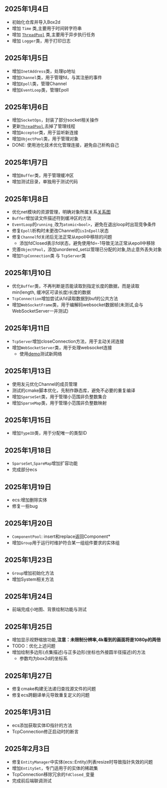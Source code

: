 ## 2025年1月4日
- 初始化仓库并导入Box2d
- 增加 `Time` 类,主要用于时间转字符串
- 增加 [`ThreadPool`](https://github.com/az7792/ThreadPool) 类,主要用于异步执行任务
- 增加 `Logger`类，用于打印日志

## 2025年1月5日
- 增加`InetAddress`类，处理ip地址
- 增加`Channel`类，用于管理fd，与其注册的事件
- 增加`Epoll`类，管理Channel
- 增加`EventLoop`类，管理Epoll

## 2025年1月6日
- 增加`SocketOps`，封装了部分socket相关操作
- 更新[`ThreadPool`](https://github.com/az7792/ThreadPool),去掉了管理线程
- 增加`Acceptor`类，用于监听新连接
- 增加`ObjectPool`类，用于管理对象
- DONE: 使用池化技术优化管理连接，避免自己析构自己

## 2025年1月7日
- 增加`Buffer`类，用于管理缓冲区
- 增加测试目录，单独用于测试代码

## 2025年1月8日
- 优化net模块的资源管理，明确对象所属关系[关系图](https://www.processon.com/v/677e7f6ee07760164438b57e)
- `Buffer`增加读文件描述符到缓冲区的方法
- `EventLoop`的`running_`改为`atomic<bool>`，避免在退出loop时出现竞争条件
- 修复`Epoll`析构时未更改Channel的`isInEpoll`状态
- 修复`Channel`fd关闭后无法正常从epoll中移除的问题
     - 添加fdClosed表示fd状态，避免使用fd=-1导致无法正常从epoll中移除
- 完善`ObjectPool`，添加unordered_set以管理已分配的对象,防止意外丢失对象
- 增加`TcpConnection`类 与 `TcpServer`类

## 2025年1月10日
- 优化`Buffer`类，不再判断是否能读取到指定长度的数据，而是读取min(length, 缓冲区可读长度)长度的数据
- `TcpConnection`增加尝试从fd读取数据到buf的公共方法
- 增加`WebSocketFrame`类，用于编解码websocket数据帧(未测试,会与WebSocketServer一并测试)

## 2025年1月11日
- `TcpServer`增加closeConnection方法，用于主动关闭连接
- 增加`WebSocketServer`类，用于处理websocket连接
     - 使用[demo](https://github.com/az7792/ShapeWarsDemo)测试新网络

## 2025年1月13日
- 使用友元优化Channel的成员管理
- 测试的cmake脚本优化，先制作静态库，避免不必要的重复编译
- 增加`SparseSet`类，用于管理小范围非负整数集合
- 增加`SparseMap`类，用于管理小范围非负整数映射

## 2025年1月15日
- 增加`TypeID`类，用于分配唯一的类型ID

## 2025年1月18日
- `SparseSet`,`SpareMap`增加扩容功能
- 完成部分ecs

## 2025年1月19日
- ecs:增加删除实体
- 修复一些bug

## 2025年1月20日
- `ComponentPool`: insert和replace返回Component*
- 增加`Group`用于运行时维护符合某一组组件要求的实体组

## 2025年1月23日
- `Group`增加初始化方法
- 增加System相关方法

## 2025年1月24日
- 前端完成小地图、背景绘制功能与测试

## 2025年1月25日
- 增加显示视野缩放功能,**注意：未限制分辨率,4k看到的画面将是1080p的两倍**
- TODO：优化上述问题
- 增加绘制多边形(点集描述)与正多边形(坐标也外接圆半径描述)的方法
     - 参数均为box2d的坐标系

## 2025年1月27日
- 修复cmake构建无法递归查找源文件的问题
- 修复ecs跨翻译单元导致重复定义的问题

## 2025年1月31日
- ecs添加获取实体ID指针的方法
- TcpConnection修正启动时的断言

## 2025年2月3日
- 修复`EntityManager`中实体(ecs::Entity)列表resize时导致指针失效的问题
- 增加`EntitySet`，专门适用于的实体的稀疏集
- TcpConnection移除冗余的`fdClosed_`变量
- 完成前后端联调测试